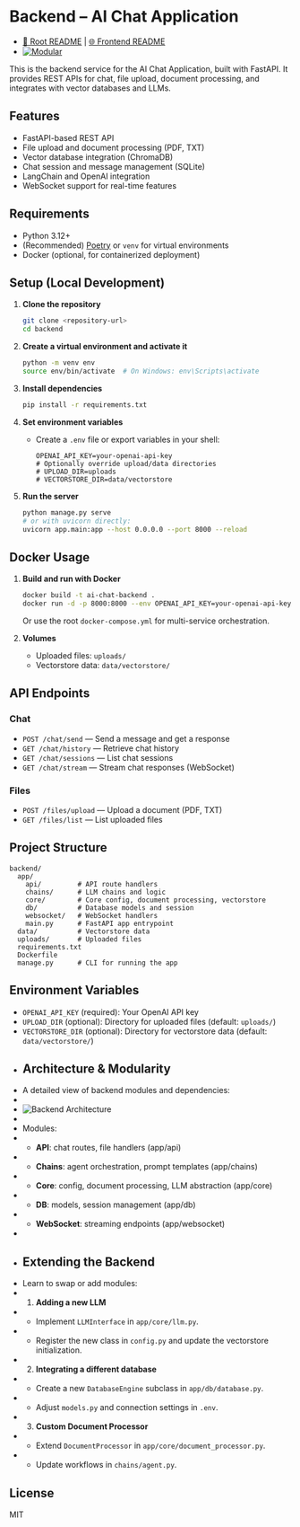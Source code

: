 # Backend – AI Chat Application
+ [🔗 Root README](../README.md) | [🌐 Frontend README](../frontend/README.md)
+ [![Modular](https://img.shields.io/badge/Modular-Backend-blue)](#architecture--modularity)

 This is the backend service for the AI Chat Application, built with FastAPI. It provides REST APIs for chat, file upload, document processing, and integrates with vector databases and LLMs.

## Features
- FastAPI-based REST API
- File upload and document processing (PDF, TXT)
- Vector database integration (ChromaDB)
- Chat session and message management (SQLite)
- LangChain and OpenAI integration
- WebSocket support for real-time features

## Requirements
- Python 3.12+
- (Recommended) [Poetry](https://python-poetry.org/) or `venv` for virtual environments
- Docker (optional, for containerized deployment)

## Setup (Local Development)

1. **Clone the repository**
   ```bash
   git clone <repository-url>
   cd backend
   ```

2. **Create a virtual environment and activate it**
   ```bash
   python -m venv env
   source env/bin/activate  # On Windows: env\Scripts\activate
   ```

3. **Install dependencies**
   ```bash
   pip install -r requirements.txt
   ```

4. **Set environment variables**
   - Create a `.env` file or export variables in your shell:
     ```
     OPENAI_API_KEY=your-openai-api-key
     # Optionally override upload/data directories
     # UPLOAD_DIR=uploads
     # VECTORSTORE_DIR=data/vectorstore
     ```

5. **Run the server**
   ```bash
   python manage.py serve
   # or with uvicorn directly:
   uvicorn app.main:app --host 0.0.0.0 --port 8000 --reload
   ```

## Docker Usage

1. **Build and run with Docker**
   ```bash
   docker build -t ai-chat-backend .
   docker run -d -p 8000:8000 --env OPENAI_API_KEY=your-openai-api-key ai-chat-backend
   ```
   Or use the root `docker-compose.yml` for multi-service orchestration.

2. **Volumes**
   - Uploaded files: `uploads/`
   - Vectorstore data: `data/vectorstore/`

## API Endpoints

### Chat
- `POST /chat/send` — Send a message and get a response
- `GET /chat/history` — Retrieve chat history
- `GET /chat/sessions` — List chat sessions
- `GET /chat/stream` — Stream chat responses (WebSocket)

### Files
- `POST /files/upload` — Upload a document (PDF, TXT)
- `GET /files/list` — List uploaded files

## Project Structure
```
backend/
  app/
    api/         # API route handlers
    chains/      # LLM chains and logic
    core/        # Core config, document processing, vectorstore
    db/          # Database models and session
    websocket/   # WebSocket handlers
    main.py      # FastAPI app entrypoint
  data/          # Vectorstore data
  uploads/       # Uploaded files
  requirements.txt
  Dockerfile
  manage.py      # CLI for running the app
```

## Environment Variables
- `OPENAI_API_KEY` (required): Your OpenAI API key
- `UPLOAD_DIR` (optional): Directory for uploaded files (default: `uploads/`)
- `VECTORSTORE_DIR` (optional): Directory for vectorstore data (default: `data/vectorstore/`)

+ ## Architecture & Modularity
+ A detailed view of backend modules and dependencies:
+ 
+ ![Backend Architecture](../docs/backend_architecture.png)
+
+ Modules:
+ - **API**: chat routes, file handlers (app/api)
+ - **Chains**: agent orchestration, prompt templates (app/chains)
+ - **Core**: config, document processing, LLM abstraction (app/core)
+ - **DB**: models, session management (app/db)
+ - **WebSocket**: streaming endpoints (app/websocket)
+
+ ## Extending the Backend
+ Learn to swap or add modules:
+ 1. **Adding a new LLM**
+    - Implement `LLMInterface` in `app/core/llm.py`.
+    - Register the new class in `config.py` and update the vectorstore initialization.
+ 2. **Integrating a different database**
+    - Create a new `DatabaseEngine` subclass in `app/db/database.py`.
+    - Adjust `models.py` and connection settings in `.env`.
+ 3. **Custom Document Processor**
+    - Extend `DocumentProcessor` in `app/core/document_processor.py`.
+    - Update workflows in `chains/agent.py`.

## License
MIT
